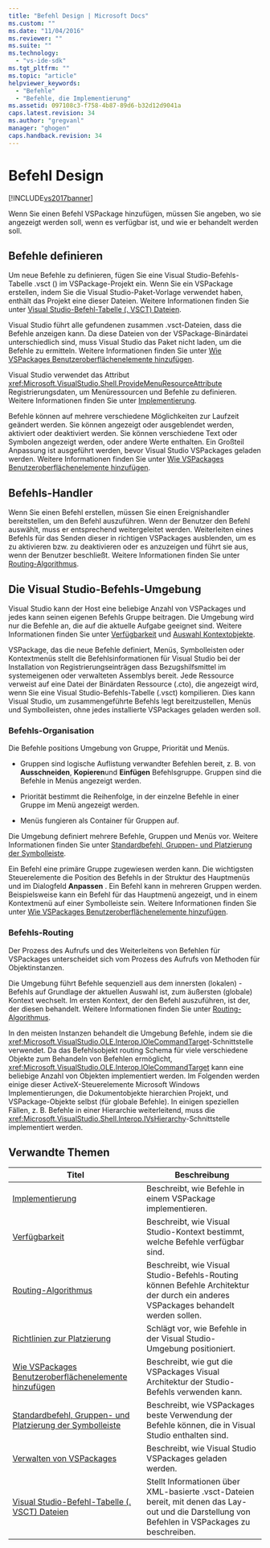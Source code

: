 ```yaml
---
title: "Befehl Design | Microsoft Docs"
ms.custom: ""
ms.date: "11/04/2016"
ms.reviewer: ""
ms.suite: ""
ms.technology: 
  - "vs-ide-sdk"
ms.tgt_pltfrm: ""
ms.topic: "article"
helpviewer_keywords: 
  - "Befehle"
  - "Befehle, die Implementierung"
ms.assetid: 097108c3-f758-4b87-89d6-b32d12d9041a
caps.latest.revision: 34
ms.author: "gregvanl"
manager: "ghogen"
caps.handback.revision: 34
---
```

# Befehl Design
[!INCLUDE[vs2017banner](../../code-quality/includes/vs2017banner.md)]

Wenn Sie einen Befehl VSPackage hinzufügen, müssen Sie angeben, wo sie angezeigt werden soll, wenn es verfügbar ist, und wie er behandelt werden soll.  
  
## Befehle definieren  
 Um neue Befehle zu definieren, fügen Sie eine Visual Studio\-Befehls\-Tabelle .vsct \(\) im VSPackage\-Projekt ein.  Wenn Sie ein VSPackage erstellen, indem Sie die Visual Studio\-Paket\-Vorlage verwendet haben, enthält das Projekt eine dieser Dateien.  Weitere Informationen finden Sie unter [Visual Studio\-Befehl\-Tabelle \(. VSCT\) Dateien](../../extensibility/internals/visual-studio-command-table-dot-vsct-files.md).  
  
 Visual Studio führt alle gefundenen zusammen .vsct\-Dateien, dass die Befehle anzeigen kann.  Da diese Dateien von der VSPackage\-Binärdatei unterschiedlich sind, muss Visual Studio das Paket nicht laden, um die Befehle zu ermitteln.  Weitere Informationen finden Sie unter [Wie VSPackages Benutzeroberflächenelemente hinzufügen](../../extensibility/internals/how-vspackages-add-user-interface-elements.md).  
  
 Visual Studio verwendet das Attribut <xref:Microsoft.VisualStudio.Shell.ProvideMenuResourceAttribute> Registrierungsdaten, um Menüressourcen und Befehle zu definieren.  Weitere Informationen finden Sie unter [Implementierung](../../extensibility/internals/command-implementation.md).  
  
 Befehle können auf mehrere verschiedene Möglichkeiten zur Laufzeit geändert werden.  Sie können angezeigt oder ausgeblendet werden, aktiviert oder deaktiviert werden.  Sie können verschiedene Text oder Symbolen angezeigt werden, oder andere Werte enthalten.  Ein Großteil Anpassung ist ausgeführt werden, bevor Visual Studio VSPackages geladen werden.  Weitere Informationen finden Sie unter [Wie VSPackages Benutzeroberflächenelemente hinzufügen](../../extensibility/internals/how-vspackages-add-user-interface-elements.md).  
  
## Befehls\-Handler  
 Wenn Sie einen Befehl erstellen, müssen Sie einen Ereignishandler bereitstellen, um den Befehl auszuführen.  Wenn der Benutzer den Befehl auswählt, muss er entsprechend weitergeleitet werden.  Weiterleiten eines Befehls für das Senden dieser in richtigen VSPackages ausblenden, um es zu aktivieren bzw. zu deaktivieren oder es anzuzeigen und führt sie aus, wenn der Benutzer beschließt.  Weitere Informationen finden Sie unter [Routing\-Algorithmus](../../extensibility/internals/command-routing-algorithm.md).  
  
## Die Visual Studio\-Befehls\-Umgebung  
 Visual Studio kann der Host eine beliebige Anzahl von VSPackages und jedes kann seinen eigenen Befehls Gruppe beitragen.  Die Umgebung wird nur die Befehle an, die auf die aktuelle Aufgabe geeignet sind.  Weitere Informationen finden Sie unter [Verfügbarkeit](../../extensibility/internals/command-availability.md) und [Auswahl Kontextobjekte](../../extensibility/internals/selection-context-objects.md).  
  
 VSPackage, das die neue Befehle definiert, Menüs, Symbolleisten oder Kontextmenüs stellt die Befehlsinformationen für Visual Studio bei der Installation von Registrierungseinträgen dass Bezugshilfsmittel im systemeigenen oder verwalteten Assemblys bereit.  Jede Ressource verweist auf eine Datei der Binärdaten Ressource \(.cto\), die angezeigt wird, wenn Sie eine Visual Studio\-Befehls\-Tabelle \(.vsct\) kompilieren.  Dies kann Visual Studio, um zusammengeführte Befehls legt bereitzustellen, Menüs und Symbolleisten, ohne jedes installierte VSPackages geladen werden soll.  
  
### Befehls\-Organisation  
 Die Befehle positions Umgebung von Gruppe, Priorität und Menüs.  
  
-   Gruppen sind logische Auflistung verwandter Befehlen bereit, z. B. von **Ausschneiden**, **Kopieren**und **Einfügen** Befehlsgruppe.  Gruppen sind die Befehle in Menüs angezeigt werden.  
  
-   Priorität bestimmt die Reihenfolge, in der einzelne Befehle in einer Gruppe im Menü angezeigt werden.  
  
-   Menüs fungieren als Container für Gruppen auf.  
  
 Die Umgebung definiert mehrere Befehle, Gruppen und Menüs vor.  Weitere Informationen finden Sie unter [Standardbefehl, Gruppen\- und Platzierung der Symbolleiste](../../extensibility/internals/default-command-group-and-toolbar-placement.md).  
  
 Ein Befehl eine primäre Gruppe zugewiesen werden kann.  Die wichtigsten Steuerelemente die Position des Befehls in der Struktur des Hauptmenüs und im Dialogfeld **Anpassen** .  Ein Befehl kann in mehreren Gruppen werden. Beispielsweise kann ein Befehl für das Hauptmenü angezeigt, und in einem Kontextmenü auf einer Symbolleiste sein.  Weitere Informationen finden Sie unter [Wie VSPackages Benutzeroberflächenelemente hinzufügen](../../extensibility/internals/how-vspackages-add-user-interface-elements.md).  
  
### Befehls\-Routing  
 Der Prozess des Aufrufs und des Weiterleitens von Befehlen für VSPackages unterscheidet sich vom Prozess des Aufrufs von Methoden für Objektinstanzen.  
  
 Die Umgebung führt Befehle sequenziell aus dem innersten \(lokalen\) \- Befehls auf Grundlage der aktuellen Auswahl ist, zum äußersten \(globale\) Kontext wechselt.  Im ersten Kontext, der den Befehl auszuführen, ist der, der diesen behandelt.  Weitere Informationen finden Sie unter [Routing\-Algorithmus](../../extensibility/internals/command-routing-algorithm.md).  
  
 In den meisten Instanzen behandelt die Umgebung Befehle, indem sie die <xref:Microsoft.VisualStudio.OLE.Interop.IOleCommandTarget>\-Schnittstelle verwendet.  Da das Befehlsobjekt routing Schema für viele verschiedene Objekte zum Behandeln von Befehlen ermöglicht, <xref:Microsoft.VisualStudio.OLE.Interop.IOleCommandTarget> kann eine beliebige Anzahl von Objekten implementiert werden. Im Folgenden werden einige dieser ActiveX\-Steuerelemente Microsoft Windows Implementierungen, die Dokumentobjekte hierarchien Projekt, und VSPackage\-Objekte selbst \(für globale Befehle\).  In einigen speziellen Fällen, z. B. Befehle in einer Hierarchie weiterleitend, muss die <xref:Microsoft.VisualStudio.Shell.Interop.IVsHierarchy>\-Schnittstelle implementiert werden.  
  
## Verwandte Themen  
  
|Titel|Beschreibung|  
|-----------|------------------|  
|[Implementierung](../../extensibility/internals/command-implementation.md)|Beschreibt, wie Befehle in einem VSPackage implementieren.|  
|[Verfügbarkeit](../../extensibility/internals/command-availability.md)|Beschreibt, wie Visual Studio\-Kontext bestimmt, welche Befehle verfügbar sind.|  
|[Routing\-Algorithmus](../../extensibility/internals/command-routing-algorithm.md)|Beschreibt, wie Visual Studio\-Befehls\-Routing können Befehle Architektur der durch ein anderes VSPackages behandelt werden sollen.|  
|[Richtlinien zur Platzierung](../../extensibility/internals/command-placement-guidelines.md)|Schlägt vor, wie Befehle in der Visual Studio\-Umgebung positioniert.|  
|[Wie VSPackages Benutzeroberflächenelemente hinzufügen](../../extensibility/internals/how-vspackages-add-user-interface-elements.md)|Beschreibt, wie gut die VSPackages Visual Architektur der Studio\-Befehls verwenden kann.|  
|[Standardbefehl, Gruppen\- und Platzierung der Symbolleiste](../../extensibility/internals/default-command-group-and-toolbar-placement.md)|Beschreibt, wie VSPackages beste Verwendung der Befehle können, die in Visual Studio enthalten sind.|  
|[Verwalten von VSPackages](../../extensibility/managing-vspackages.md)|Beschreibt, wie Visual Studio VSPackages geladen werden.|  
|[Visual Studio\-Befehl\-Tabelle \(. VSCT\) Dateien](../../extensibility/internals/visual-studio-command-table-dot-vsct-files.md)|Stellt Informationen über XML\-basierte .vsct\-Dateien bereit, mit denen das Lay\-out und die Darstellung von Befehlen in VSPackages zu beschreiben.|